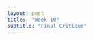 ```yaml
---
layout: post
title:  "Week 10"
subtitle: "Final Critique"
---
```

<div id = "week10" class="anchor">

</div>